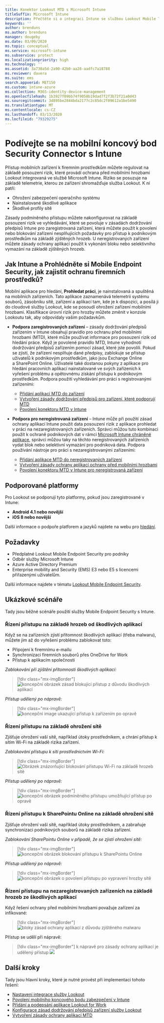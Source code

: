 ```yaml
---
title: Konektor Lookout MTD s Microsoft Intune
titleSuffix: Microsoft Intune
description: Přečtěte si o integraci Intune se službou Lookout Mobile Threat Defense (MTD) za účelem regulace přístupu mobilních zařízení k firemním prostředkům.
keywords: ''
author: brenduns
ms.author: brenduns
manager: dougeby
ms.date: 03/09/2020
ms.topic: conceptual
ms.service: microsoft-intune
ms.subservice: protect
ms.localizationpriority: high
ms.technology: ''
ms.assetid: 3a730a5d-2a90-42b0-aa28-aadfc7a18788
ms.reviewer: davera
ms.suite: ems
search.appverid: MET150
ms.custom: intune-azure
ms.collection: M365-identity-device-management
ms.openlocfilehash: 1b3927f09bb74f9058b19dad7f2f3b72f21a0d43
ms.sourcegitcommit: 3d895be2844bda2177c2c85dc2f09612a1be5490
ms.translationtype: MT
ms.contentlocale: cs-CZ
ms.lasthandoff: 03/13/2020
ms.locfileid: "79329275"
---
```

# <a name="lookout-mobile-endpoint-security-connector-with-intune"></a>Podívejte se na mobilní koncový bod Security Connector s Intune

Přístup mobilních zařízení k firemním prostředkům můžete regulovat na základě posouzení rizik, které provádí ochrana před mobilními hrozbami Lookout integrovaná ve službě Microsoft Intune. Riziko se posuzuje na základě telemetrie, kterou ze zařízení shromažďuje služba Lookout. K ní patří:

- Ohrožení zabezpečení operačního systému
- Nainstalované škodlivé aplikace
- Škodlivé profily sítě

Zásady podmíněného přístupu můžete nakonfigurovat na základě posouzení rizik ve vyhledávání, které se povoluje v zásadách dodržování předpisů Intune pro zaregistrovaná zařízení, která můžete použít k povolení nebo blokování zařízení nesplňujících požadavky pro přístup k podnikovým prostředkům na základě zjištěných hrozeb. U neregistrovaných zařízení můžete zásady ochrany aplikací použít k vykonání bloku nebo selektivního vymazání na základě zjištěných hrozeb.

## <a name="how-do-intune-and-lookout-mobile-endpoint-security-help-protect-company-resources"></a>Jak Intune a Prohlédněte si Mobile Endpoint Security, jak zajistit ochranu firemních prostředků?

Mobilní aplikace pro hledání, **Prohledat práci**, je nainstalovaná a spuštěná na mobilních zařízeních. Tato aplikace zaznamenává telemetrii systému souborů, zásobníku sítě, zařízení a aplikací tam, kde je k dispozici, a posílá ji do cloudové služby Lookout, kde se posoudí ohrožení zařízení mobilními hrozbami. Klasifikace úrovní rizik pro hrozby můžete změnit v konzole Lookoutu tak, aby odpovídaly vašim požadavkům.

- **Podpora zaregistrovaných zařízení** – zásady dodržování předpisů zařízením v Intune obsahují pravidlo pro ochranu před mobilními hrozbami (MTD), které může používat informace pro posouzení rizik od hledání práce. Když je povolené pravidlo MTD, Intune vyhodnotí dodržování předpisů zařízením pomocí zásad, které jste povolili. Pokud se zjistí, že zařízení nesplňuje dané předpisy, zablokuje se přístup uživatelů k podnikovým prostředkům, jako jsou Exchange Online a SharePoint Online. Uživatelé také dostanou pokyny z aplikace pro hledání pracovních aplikací nainstalované ve svých zařízeních k vyřešení problému a opětovnému získání přístupu k podnikovým prostředkům. Podpora použití vyhledávání pro práci s registrovanými zařízeními:
  - [Přidání aplikací MTD do zařízení](../protect/mtd-apps-ios-app-configuration-policy-add-assign.md)
  - [Vytvoření zásady dodržování předpisů pro zařízení, které podporují MTD](../protect/mtd-device-compliance-policy-create.md)
  - [Povolení konektoru MTD v Intune](../protect/mtd-connector-enable.md)

- **Podpora pro neregistrovaná zařízení** – Intune může při použití zásad ochrany aplikací Intune použít data posouzení rizik z aplikace prohledat v práci na nezaregistrovaných zařízeních. Správci můžou tuto kombinaci použít k ochraně podnikových dat v rámci [Microsoft Intune chráněné aplikace](../apps/apps-supported-intune-apps.md), správci můžou taky na těchto neregistrovaných zařízeních vydat blok nebo selektivní vymazání pro podniková data. Podpora používání nástroje pro práci s nezaregistrovanými zařízeními:
  - [Přidání aplikace MTD do neregistrovaných zařízení](../protect/mtd-add-apps-unenrolled-devices.md)
  - [Vytvoření zásady ochrany aplikací ochrany před mobilními hrozbami](../protect/mtd-app-protection-policy.md)
  - [Povolení konektoru MTD v Intune pro neregistrovaná zařízení](../protect/mtd-enable-unenrolled-devices.md)

## <a name="supported-platforms"></a>Podporované platformy

Pro Lookout se podporují tyto platformy, pokud jsou zaregistrované v Intune:

- **Android 4.1 nebo novější**  
- **iOS 8 nebo novější**  

Další informace o podpoře platforem a jazyků najdete na webu pro [hledání](https://personal.support.lookout.com/hc/articles/114094140253).  

## <a name="prerequisites"></a>Požadavky

- Předplatné Lookout Mobile Endpoint Security pro podniky  
- Odběr služby Microsoft Intune
- Azure Active Directory Premium
- Enterprise mobility and Security (EMS) E3 nebo E5 s licencemi přiřazenými uživatelům.  

Další informace najdete v tématu [Lookout Mobile Endpoint Security](https://www.lookout.com/products/mobile-endpoint-security).

## <a name="sample-scenarios"></a>Ukázkové scénáře

Tady jsou běžné scénáře použití služby Mobile Endpoint Security s Intune.

### <a name="control-access-based-on-threats-from-malicious-apps"></a>Řízení přístupu na základě hrozeb od škodlivých aplikací

Když se na zařízeních zjistí přítomnost škodlivých aplikací (třeba malwaru), můžete jim až do vyřešení problému zablokovat toto:

- Připojení k firemnímu e-mailu
- Synchronizaci firemních souborů přes OneDrive for Work
- Přístup k aplikacím společnosti

*Zablokování při zjištění přítomnosti škodlivých aplikací:*

> [!div class="mx-imgBorder"]
> ![koncepční obrázek zásad blokující přístup z důvodu škodlivých aplikací](./media/lookout-mobile-threat-defense-connector/malicious-apps-blocked.png)

*Přístup udělený po nápravě:*

> [!div class="mx-imgBorder"]
> ![koncepční image ukazující přístup k zařízením po opravě](./media/lookout-mobile-threat-defense-connector/malicious-apps-unblocked.png)

### <a name="control-access-based-on-threat-to-network"></a>Řízení přístupu na základě ohrožení sítě

Zjišťuje ohrožení vaší sítě, například útoky prostředníkem, a chrání přístup k sítím Wi-Fi na základě rizika zařízení.

*Zablokování přístupu k síti prostřednictvím Wi-Fi:*

> [!div class="mx-imgBorder"]
> ![Obrázek znázorňující blokování přístupu Wi-Fi na základě hrozeb sítě](./media/lookout-mobile-threat-defense-connector/network-wifi-blocked.png)

*Přístup udělený po nápravě:*

> [!div class="mx-imgBorder"]
> ![koncepční obrázek podmíněného přístupu umožňující přístup po opravě](./media/lookout-mobile-threat-defense-connector/network-wifi-unblocked.png)

### <a name="control-access-to-sharepoint-online-based-on-threat-to-network"></a>Řízení přístupu k SharePointu Online na základě ohrožení sítě

Zjišťuje ohrožení vaší sítě, například útoky prostředníkem, a zabraňuje synchronizaci podnikových souborů na základě rizika zařízení.

*Zablokování SharePointu Online v případě, že se zjistí ohrožení sítě:*

> [!div class="mx-imgBorder"]
> ![koncepční obrázek blokování přístupu k SharePointu Online](./media/lookout-mobile-threat-defense-connector/network-spo-blocked.png)

*Přístup udělený po nápravě:*

> [!div class="mx-imgBorder"]
> ![koncepční obrázek o povolení přístupu po vypravení hrozby sítě](./media/lookout-mobile-threat-defense-connector/network-spo-unblocked.png)

### <a name="control-access-on-unenrolled-devices-based-on-threats-from-malicious-apps"></a>Řízení přístupu na nezaregistrovaných zařízeních na základě hrozeb ze škodlivých aplikací

Když řešení ochrany před mobilními hrozbami považuje zařízení za infikované:
> [!div class="mx-imgBorder"]
> ![bloky zásad ochrany aplikací z důvodu zjištěného malwaru](./media/lookout-mobile-threat-defense-connector/lookout-app-policy-block.png)

Přístup se udělí při nápravě:

> [!div class="mx-imgBorder"]
> k nápravě pro zásady ochrany aplikací je udělený přístup ![](./media/lookout-mobile-threat-defense-connector/lookout-app-policy-remediated.png)

## <a name="next-steps"></a>Další kroky

Tady jsou hlavní kroky, které je nutné provést při implementaci tohoto řešení:

- [Nastavení integrace služby Lookout](lookout-mtd-connector-integration.md)
- [Povolení mobilního koncového bodu zabezpečení v Intune](mtd-connector-enable.md)
- [Přidání a podepsání aplikace Lookout for Work](mtd-apps-ios-app-configuration-policy-add-assign.md)
- [Konfigurace zásad dodržování předpisů zařízení služby Lookout](mtd-device-compliance-policy-create.md)
- [Vytvoření zásady ochrany aplikací MTD](mtd-app-protection-policy.md)